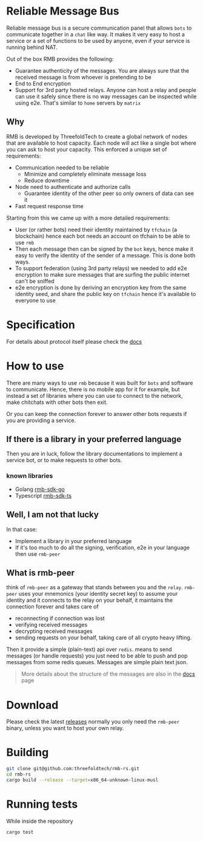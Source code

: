 
# Reliable Message Bus
Reliable message bus is a secure communication panel that allows `bots` to communicate together in a `chat` like way. It makes it very easy to host a service or a set of functions to be used by anyone, even if your service is running behind NAT.

Out of the box RMB provides the following:
- Guarantee authenticity of the messages. You are always sure that the received message is from whoever is pretending to be
- End to End encryption
- Support for 3rd party hosted relays. Anyone can host a relay and people can use it safely since there is no way messages can be inspected while using e2e. That's similar to `home` servers by `matrix`

## Why
RMB is developed by ThreefoldTech to create a global network of nodes that are available to host capacity. Each node will act like a single bot where you can ask to host your capacity. This enforced a unique set of requirements:
- Communication needed to be reliable
  - Minimize and completely eliminate message loss
  - Reduce downtime
- Node need to authenticate and authorize calls
  - Guarantee identity of the other peer so only owners of data can see it
- Fast request response time

Starting from this we came up with a more detailed requirements:
- User (or rather bots) need their identity maintained by `tfchain` (a blockchain) hence each bot needs an account on tfchain to be able to use `rmb`
- Then each message then can be signed by the `bot` keys, hence make it easy to verify the identity of the sender of a message. This is done both ways.
- To support federation (using 3rd party relays) we needed to add e2e encryption to make sure messages that are surfing the public internet can't be sniffed
- e2e encryption is done by deriving an encryption key from the same identity seed, and share the public key on `tfchain` hence it's available to everyone to use

# Specification
For details about protocol itself please check the [docs](docs/readme.md)

# How to use
There are many ways to use `rmb` because it was built for `bots` and software to communicate. Hence, there is no mobile app for it for example, but instead a set of libraries where you can use to connect to the network, make chitchats with other bots then exit.

Or you can keep the connection forever to answer other bots requests if you are providing a service.

## If there is a library in your preferred language
Then you are in luck, follow the library documentations to implement a service bot, or to make requests to other bots.

### known libraries
- Golang [rmb-sdk-go](https://github.com/threefoldtech/rmb-sdk-go)
- Typescript [rmb-sdk-ts](https://github.com/threefoldtech/rmb-sdk-ts)

## Well, I am not that lucky
In that case:
- Implement a library in your preferred language
- If it's too much to do all the signing, verification, e2e in your language then use `rmb-peer`

## What is rmb-peer
think of `rmb-peer` as a gateway that stands between you and the `relay`. `rmb-peer` uses your mnemonics (your identity secret key) to assume your identity and it connects to the relay on your behalf, it maintains the connection forever and takes care of
- reconnecting if connection was lost
- verifying received messages
- decrypting received messages
- sending requests on your behalf, taking care of all crypto heavy lifting.

Then it provide a simple (plain-text) api over `redis`. means to send messages (or handle requests) you just need to be able to push and pop messages from some redis queues. Messages are simple plain text json.

> More details about the structure of the messages are also in the [docs](docs/readme.md) page

# Download
Please check the latest [releases](https://github.com/threefoldtech/rmb-rs/releases) normally you only need the `rmb-peer` binary, unless you want to host your own relay.

# Building
```bash
git clone git@github.com:threefoldtech/rmb-rs.git
cd rmb-rs
cargo build --release --target=x86_64-unknown-linux-musl
```

# Running tests
While inside the repository
```bash
cargo test
```